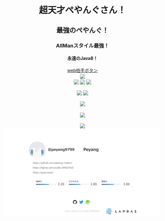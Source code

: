 <h1 align="center">超天才ぺやんぐさん！</h1>
<h2 align="center">最強のぺやんぐ！</h2>
<h3 align="center">AllManスタイル最強！</h3>
<h4 align="center">永遠のJava8！</h4>
<p align="center">
  <a href="http://clap.webclap.com/clap.php?id=4SBCdSDI.97PjUFjsa7uds-o.nDxnnQ@&page_id=githubProfile" target="_blank" onclick="window.open('http://clap.webclap.com/clap.php?id=4SBCdSDI.97PjUFjsa7uds-o.nDxnnQ@&page_id=githubProfile','webclap','toolbar=no,location=no,directories=no,status=no,scrollbars=yes,resizable=yes');return false;">web拍手ボタン     </a><br>
    <a href="http://www.rays-counter.com/"><img align="center" src="http://www.rays-counter.com/d479_f6_025/6035578ba4ece/"></a>

  <br>
  <a href="mailto:contact@mail.peya.tokyo"><img align="center" src="https://img.shields.io/static/v1?label=Contact&message=Mail&color=%23E45648&style=flat-square"></a>
  <img align="center" src="https://img.shields.io/static/v1?label=Discord&message=Peyang%230001&color=%237289DA&style=flat-square">
  <a href="https://twitter.com/peyang9799"><img align="center" src="https://img.shields.io/static/v1?label=Twitter&message=peyang9799&color=%231DA1F2&style=flat-square"></a>
  <br>
  <br>
  <a href="https://github.com/anuraghazra/github-readme-stats"><img align="center" src="https://github-readme-stats.vercel.app/api?username=peyang-Celeron&show_icons=true&theme=tokyonight" height="200"></a>
  <a href="https://github.com/ryo-ma/github-profile-trophy"><img align="center" src="https://github-profile-trophy.vercel.app/?username=peyang-Celeron&row=1&no-bg=true&no-frame=true&theme=darkhub"></a>
  <br>
  <br>
  <a href="https://github.com/anuraghazra/github-readme-stats"><img align="center" src="https://github-readme-stats.vercel.app/api/top-langs?username=peyang-Celeron&show_icons=true&theme=tokyonight&hide=shell&layout=compact" height="200"></a>
  <br>
  <br>
  <a href="https://github.com/anuraghazra/github-readme-stats"><img align="center" src="https://github-readme-stats.vercel.app/api/pin/?username=P2P-Develop&repo=PeyangSuperbAntiCheat&theme=tokyonight" height="200"></a>
  <br>
  <br>
  <img align="center" src="https://cr-ss-service.azurewebsites.net/api/ScreenShot?widget=summary&username=peyang-Celeron" width="600">
  <br>
  <a href="https://lapras.com/public/WNSZMG5"><img align="center" src="https://raw.githubusercontent.com/peyang-Celeron/peyang-Celeron/master/slide-summary.png"></a>
</p>
